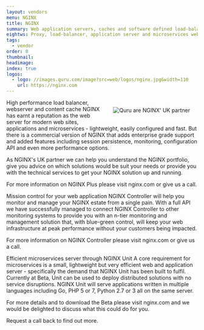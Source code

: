 ```yaml
---
layout: vendors
menu: NGINX
title: NGINX
summary: Web application servers, caches and software defined load-balancers with monitoring and microservice deployment
eightws: Proxy, load-balancer, application server and microservices web platform
tags:
  - vendor
order: 8
thumbnail:
headimage:
index: true
logos:
  - logo: //images.quru.com/image?src=web/logos/nginx.jpg&width=110
    url: https://nginx.com
---
```


<div id="image" style="float: right; padding: 20px 20px"> <img class="clickable" src="//images.quru.com/image?src=web/logos/nginx.jpg&width=300&top=0.3&bottom=0.7" title="NGINX" alt="Quru are NGINX' UK partner"> </div>

High performance load balancer, webserver and content cache
NGINX has earnt a reputation as the web server for modern web sites, applications and microservices - lightweight, easily configured and fast. But there is a commercial version of NGINX that adds enterprise grade support and added features including session persistence, monitoring, configuration API and even more performance options.

As NGINX's UK partner we can help you understand the NGINX portfolio, give you advice on which solutions would be suit your needs or provide you with the technical services to get your NGINX solution up and running.

For more information on NGINX Plus please visit nginx.com or give us a call.

Mission control for your web application
NGINX Controller will help you monitor and manage your NGINX estate from a single pain. With a full API we have successfully managed to connect NGINX Controller to other monitoring systems to provide you with an n-tier monitoring and management solution that, with blue-green control, will keep your web infrastructure at peak performance without your customers being impacted.

For more information on NGINX Controller please visit nginx.com or give us a call.

Efficient microservices server through NGINX Unit
A core requirement for microservices is a small, lightweight but very efficient web and application server - specifically the demand that NGINX Unit has been built to fulfil. Currently at Beta, Unit can be used to deploy distributed solutions with no service disruptions. NGINX Unit will serve applications written in multiple languages including Go, PHP 5 or 7, Python 2.7 or 3 all on the same server.

For more details and to download the Beta please visit nginx.com and we would be delighted to discuss what this could do for you.

Request a call back to find out more.
